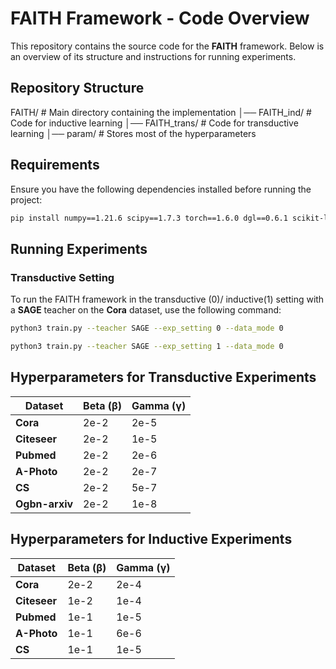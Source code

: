 # FAITH Framework - Code Overview

This repository contains the source code for the **FAITH** framework. Below is an overview of its structure and instructions for running experiments.

## Repository Structure
FAITH/ # Main directory containing the implementation │── FAITH_ind/ # Code for inductive learning │── FAITH_trans/ # Code for transductive learning │── param/ # Stores most of the hyperparameters


## Requirements

Ensure you have the following dependencies installed before running the project:

```bash
pip install numpy==1.21.6 scipy==1.7.3 torch==1.6.0 dgl==0.6.1 scikit-learn==1.0.2

```


## Running Experiments

### Transductive Setting
To run the FAITH framework in the transductive (0)/ inductive(1) setting with a **SAGE** teacher on the **Cora** dataset, use the following command:

```bash
python3 train.py --teacher SAGE --exp_setting 0 --data_mode 0

python3 train.py --teacher SAGE --exp_setting 1 --data_mode 0

```





## Hyperparameters for Transductive Experiments

| Dataset      | Beta (β) | Gamma (γ) |
|-------------|---------|----------|
| **Cora**    | 2e-2     | 2e-5      |
| **Citeseer**| 2e-2     | 1e-5      |
| **Pubmed**  | 2e-2     | 2e-6      |
| **A-Photo** | 2e-2     | 2e-7      |
| **CS**      | 2e-2     | 5e-7      |
| **Ogbn-arxiv** | 2e-2  | 1e-8      |

## Hyperparameters for Inductive Experiments

| Dataset      | Beta (β) | Gamma (γ) |
|-------------|---------|----------|
| **Cora**    | 2e-2     | 2e-4     |
| **Citeseer**| 1e-2     | 1e-4     |
| **Pubmed**  | 1e-1    | 1e-5     |
| **A-Photo** | 1e-1    | 6e-6   |
| **CS**      | 1e-1    | 1e-5    |


